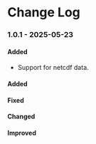 # Change Log

### 1.0.1 - 2025-05-23

#### Added

- Support for netcdf data.

#### Added

#### Fixed

#### Changed

#### Improved
